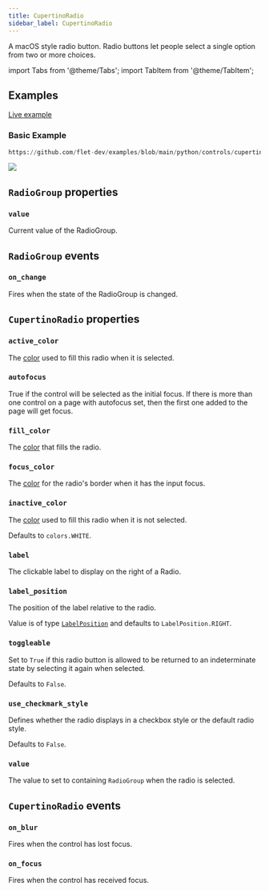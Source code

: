 ```yaml
---
title: CupertinoRadio
sidebar_label: CupertinoRadio
---
```


A macOS style radio button. Radio buttons let people select a single option from two or more choices.

import Tabs from '@theme/Tabs';
import TabItem from '@theme/TabItem';

## Examples

[Live example](https://flet-controls-gallery.fly.dev/input/cupertinoradio)

### Basic Example


```python reference
https://github.com/flet-dev/examples/blob/main/python/controls/cupertino/cupertino-input-and-selections/cupertino-radio-example.py
```


<img src="/img/docs/controls/cupertinoradio/cupertino-radio-basic.png" className="screenshot-30"/>

## `RadioGroup` properties

### `value`

Current value of the RadioGroup.

## `RadioGroup` events

### `on_change`

Fires when the state of the RadioGroup is changed.

## `CupertinoRadio` properties

### `active_color`

The [color](/docs/reference/colors) used to fill this radio when it is selected.

### `autofocus`

True if the control will be selected as the initial focus. If there is more than one control on a page with autofocus set, then the first one added to the page will get focus.

### `fill_color`

The [color](/docs/reference/colors) that fills the radio.

### `focus_color`

The [color](/docs/reference/colors) for the radio's border when it has the input focus.

### `inactive_color`

The [color](/docs/reference/colors) used to fill this radio when it is not selected.

Defaults to `colors.WHITE`.

### `label`

The clickable label to display on the right of a Radio.

### `label_position`

The position of the label relative to the radio.

Value is of type [`LabelPosition`](/docs/reference/types/labelposition) and defaults to `LabelPosition.RIGHT`.

### `toggleable`

Set to `True` if this radio button is allowed to be returned to an indeterminate state by selecting it again when
selected.

Defaults to `False`.

### `use_checkmark_style`

Defines whether the radio displays in a checkbox style or the default radio style.

Defaults to `False`.

### `value`

The value to set to containing `RadioGroup` when the radio is selected.

## `CupertinoRadio` events

### `on_blur`

Fires when the control has lost focus.

### `on_focus`

Fires when the control has received focus.